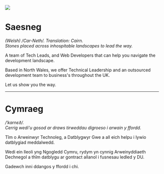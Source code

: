<img src="https://carnedd.io/images/og-image.jpg"/>

<h1>Saesneg</h1>
<i>(Welsh) /Car-Neth/. Translation: Cairn.<br>
Stones placed across inhospitable landscapes to lead the way.
</i>

<p>A team of Tech Leads, and Web Developers that can help you navigate the development landscape.</p>
<p>Based in North Wales, we offer Technical Leadership and an outsourced development team to business's throughout the UK.</p>

Let us show you the way.</p>

<hr>
<h1>Cymraeg</h1>
<i>/ˈkarnɛð/.<br/>
Cerrig wedi'u gosod ar draws tirweddau digroeso i arwain y ffordd.</i>
<p>Tîm o Arweinwyr Technoleg, a Datblygwyr Gwe a all eich helpu i lywio datblygiad meddalwedd.</p>
<p>Wedi ein lleoli yng Ngogledd Cymru, rydym yn cynnig Arweinyddiaeth Dechnegol a thîm datblygu ar gontract allanol i fusnesau ledled y DU.</p>

<p>Gadewch inni ddangos y ffordd i chi.</p>





